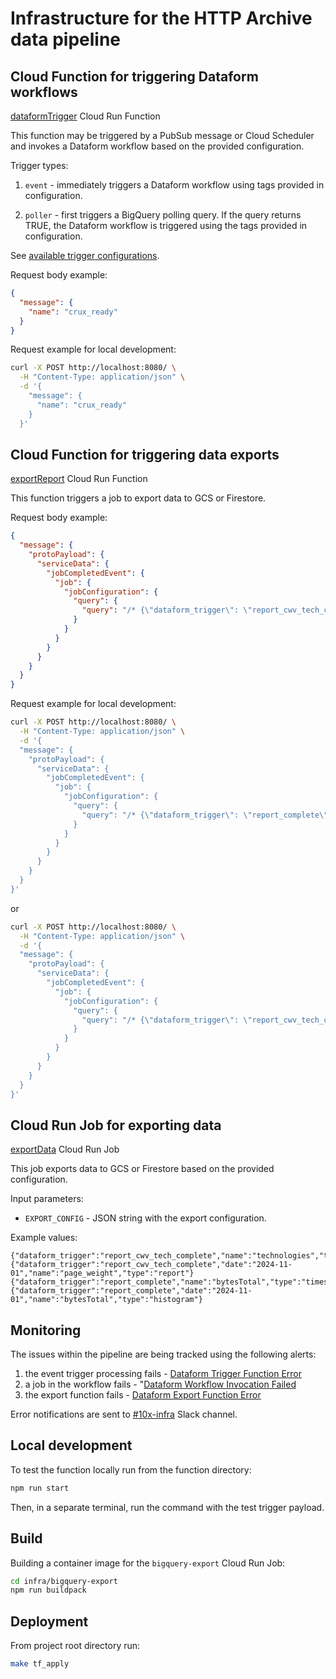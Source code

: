 # Infrastructure for the HTTP Archive data pipeline

## Cloud Function for triggering Dataform workflows

[dataformTrigger](https://console.cloud.google.com/functions/details/us-central1/dataformTrigger?env=gen2&authuser=7&project=httparchive) Cloud Run Function

This function may be triggered by a PubSub message or Cloud Scheduler and invokes a Dataform workflow based on the provided configuration.

Trigger types:

1. `event` - immediately triggers a Dataform workflow using tags provided in configuration.

2. `poller` - first triggers a BigQuery polling query. If the query returns TRUE, the Dataform workflow is triggered using the tags provided in configuration.

See [available trigger configurations](https://github.com/HTTPArchive/dataform/blob/main/src/index.js#L4).

Request body example:

```json
{
  "message": {
    "name": "crux_ready"
  }
}
```

Request example for local development:

```bash
curl -X POST http://localhost:8080/ \
  -H "Content-Type: application/json" \
  -d '{
    "message": {
      "name": "crux_ready"
    }
  }'
```

## Cloud Function for triggering data exports

[exportReport](https://console.cloud.google.com/functions/details/us-central1/bqExport?env=gen2&authuser=7&project=httparchive) Cloud Run Function

This function triggers a job to export data to GCS or Firestore.

Request body example:

```json
{
  "message": {
    "protoPayload": {
      "serviceData": {
        "jobCompletedEvent": {
          "job": {
            "jobConfiguration": {
              "query": {
                "query": "/* {\"dataform_trigger\": \"report_cwv_tech_complete\", \"date\": \"2024-11-01\", \"name\": \"technologies\", \"type\": \"dict\"} *\/"
              }
            }
          }
        }
      }
    }
  }
}
```

Request example for local development:

```bash
curl -X POST http://localhost:8080/ \
  -H "Content-Type: application/json" \
  -d '{
  "message": {
    "protoPayload": {
      "serviceData": {
        "jobCompletedEvent": {
          "job": {
            "jobConfiguration": {
              "query": {
                "query": "/* {\"dataform_trigger\": \"report_complete\", \"date\": \"2024-11-01\", \"name\": \"bytesTotal\", \"type\": \"timeseries\"} *\/"
              }
            }
          }
        }
      }
    }
  }
}'
```

or

```bash
curl -X POST http://localhost:8080/ \
  -H "Content-Type: application/json" \
  -d '{
  "message": {
    "protoPayload": {
      "serviceData": {
        "jobCompletedEvent": {
          "job": {
            "jobConfiguration": {
              "query": {
                "query": "/* {\"dataform_trigger\": \"report_cwv_tech_complete\", \"date\": \"2024-11-01\", \"name\": \"lighthouse\", \"type\": \"report\"} *\/"
              }
            }
          }
        }
      }
    }
  }
}'
```

## Cloud Run Job for exporting data

[exportData](https://console.cloud.google.com/run/detail/us-central1/export-data?authuser=7&project=httparchive) Cloud Run Job

This job exports data to GCS or Firestore based on the provided configuration.

Input parameters:

- `EXPORT_CONFIG` - JSON string with the export configuration.

Example values:

```plaintext
{"dataform_trigger":"report_cwv_tech_complete","name":"technologies","type":"dict"}
{"dataform_trigger":"report_cwv_tech_complete","date":"2024-11-01","name":"page_weight","type":"report"}
{"dataform_trigger":"report_complete","name":"bytesTotal","type":"timeseries"}
{"dataform_trigger":"report_complete","date":"2024-11-01","name":"bytesTotal","type":"histogram"}
```

## Monitoring

The issues within the pipeline are being tracked using the following alerts:

1. the event trigger processing fails - [Dataform Trigger Function Error](https://console.cloud.google.com/monitoring/alerting/policies/570799173843203905?authuser=7&project=httparchive)
2. a job in the workflow fails - "[Dataform Workflow Invocation Failed](https://console.cloud.google.com/monitoring/alerting/policies/16526940745374967367?authuser=7&project=httparchive)
3. the export function fails - [Dataform Export Function Error](https://console.cloud.google.com/monitoring/alerting/policies/570799173843203905?authuser=7&project=httparchive)

Error notifications are sent to [#10x-infra](https://httparchive.slack.com/archives/C030V4WAVL3) Slack channel.

## Local development

To test the function locally run from the function directory:

```bash
npm run start
```

Then, in a separate terminal, run the command with the test trigger payload.

## Build

Building a container image for the `bigquery-export` Cloud Run Job:

```bash
cd infra/bigquery-export
npm run buildpack
```

## Deployment

From project root directory run:

```bash
make tf_apply
```
